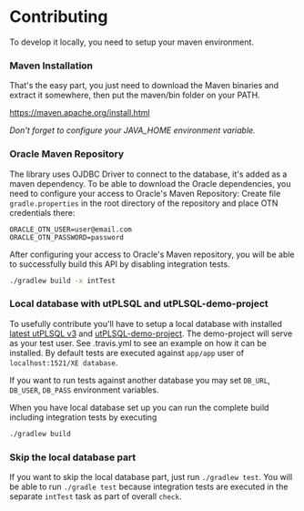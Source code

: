 # Contributing
To develop it locally, you need to setup your maven environment.

### Maven Installation
That's the easy part, you just need to download the Maven binaries and extract it somewhere, then put the maven/bin folder on your PATH.

https://maven.apache.org/install.html

*Don't forget to configure your JAVA_HOME environment variable.*

### Oracle Maven Repository
The library uses OJDBC Driver to connect to the database, it's added as a maven dependency. To be able to download the Oracle dependencies, you need to configure your access to Oracle's Maven Repository:
Create file `gradle.properties` in the root directory of the repository and place OTN credentials there:
```properties
ORACLE_OTN_USER=user@email.com
ORACLE_OTN_PASSWORD=password
```

After configuring your access to Oracle's Maven repository, you will be able to successfully build this API by disabling integration tests.

```bash
./gradlew build -x intTest
```

### Local database with utPLSQL and utPLSQL-demo-project

To usefully contribute you'll have to setup a local database with installed [latest utPLSQL v3](https://github.com/utPLSQL/utPLSQL) and [utPLSQL-demo-project](https://github.com/utPLSQL/utPLSQL-demo-project). 
The demo-project will serve as your test user. See .travis.yml to see an example on how it can be installed. 
By default tests are executed against `app/app` user of `localhost:1521/XE database`. 

If you want to run tests against another database you may set `DB_URL`, `DB_USER`, `DB_PASS` environment variables.

When you have local database set up you can run the complete build including integration tests by executing 
```bash
./gradlew build
```

### Skip the local database part

If you want to skip the local database part, just run ``./gradlew test``. 
You will be able to run ``./gradle test`` because integration tests are executed in the separate ``intTest`` task as part of overall ``check``.
